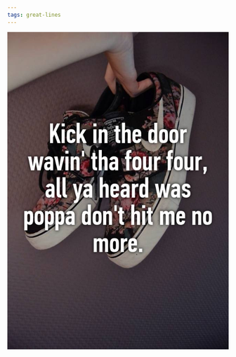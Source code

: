 ```yaml
---
tags: great-lines
---
```


![poppa](https://raw.githubusercontent.com/muneer78/muneer78.github.io/master/images/poppa.jpg)
